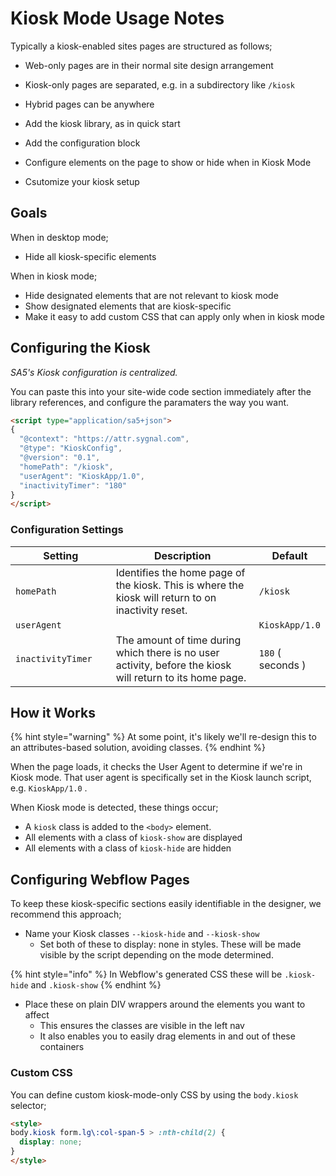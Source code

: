 # Kiosk Mode Usage Notes

Typically a kiosk-enabled sites pages are structured as follows;

* Web-only pages are in their normal site design arrangement&#x20;
* Kiosk-only pages are separated, e.g. in a subdirectory like `/kiosk`&#x20;
* Hybrid pages can be anywhere&#x20;





* Add the kiosk library, as in quick start
* Add the configuration block&#x20;
* Configure elements on the page to show or hide when in Kiosk Mode&#x20;
* Csutomize your kiosk setup&#x20;



## Goals&#x20;

When in desktop mode;&#x20;

* Hide all kiosk-specific elements&#x20;

When in kiosk mode;&#x20;

* Hide designated elements that are not relevant to kiosk mode&#x20;
* Show designated elements that are kiosk-specific&#x20;
* Make it easy to add custom CSS that can apply only when in kiosk mode&#x20;

## Configuring the Kiosk

_SA5's Kiosk configuration is centralized._ &#x20;

You can paste this into your site-wide code section immediately after the library references, and configure the paramaters the way you want.&#x20;

```html
<script type="application/sa5+json">
{
  "@context": "https://attr.sygnal.com",
  "@type": "KioskConfig",
  "@version": "0.1",
  "homePath": "/kiosk", 
  "userAgent": "KioskApp/1.0", 
  "inactivityTimer": "180"  
}
</script>
```

### Configuration Settings

<table><thead><tr><th width="177">Setting </th><th width="394.3333740234375">Description </th><th>Default</th></tr></thead><tbody><tr><td><code>homePath</code></td><td>Identifies the home page of the kiosk. This is where the kiosk will return to on inactivity reset. </td><td><code>/kiosk</code></td></tr><tr><td><code>userAgent</code></td><td></td><td><code>KioskApp/1.0</code></td></tr><tr><td><code>inactivityTimer</code></td><td>The amount of time during which there is no user activity, before the kiosk will return to its home page. </td><td><code>180</code> ( seconds )</td></tr></tbody></table>

## How it Works&#x20;

{% hint style="warning" %}
At some point, it's likely we'll re-design this to an attributes-based solution, avoiding classes.&#x20;
{% endhint %}

When the page loads, it checks the User Agent to determine if we're in Kiosk mode. That user agent is specifically set in the Kiosk launch script, e.g. `KioskApp/1.0` . &#x20;

When Kiosk mode is detected, these things occur;&#x20;

* A `kiosk`  class is added to the `<body>`  element.&#x20;
* All elements with a class of `kiosk-show`  are displayed&#x20;
* All elements with a class of `kiosk-hide`  are hidden &#x20;

## Configuring Webflow Pages&#x20;

To keep these kiosk-specific sections easily identifiable in the designer, we recommend this approach;&#x20;

* Name your Kiosk classes `--kiosk-hide`  and `--kiosk-show`&#x20;
  * Set both of these to display: none in styles.  These will be made visible by the script depending on the mode determined.&#x20;

{% hint style="info" %}
In Webflow's generated CSS these will be `.kiosk-hide`  and `.kiosk-show` &#x20;
{% endhint %}

* Place these on plain DIV wrappers around the elements you want to affect&#x20;
  * This ensures the classes are visible in the left nav&#x20;
  * It also enables you to easily drag elements in and out of these containers&#x20;

### Custom CSS&#x20;

You can define custom kiosk-mode-only CSS by using the `body.kiosk` selector;&#x20;

```html
<style>
body.kiosk form.lg\:col-span-5 > :nth-child(2) {
  display: none;
}
</style>
```











